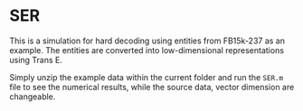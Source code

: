 # SER
This is a simulation for hard decoding using entities from FB15k-237 as an example. The entities are converted into low-dimensional representations using Trans E.

Simply unzip the example data within the current folder and run the `SER.m` file to see the numerical results, while the source data, vector dimension are changeable. 
